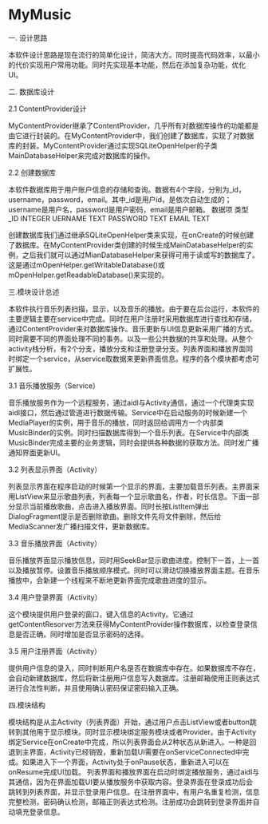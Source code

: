 # MyMusic

一. 设计思路

   本软件设计思路是现在流行的简单化设计，简洁大方。同时提高代码效率，以最小的代价实现用户常用功能。同时先实现基本功能，然后在添加复杂功能，优化UI。

二. 数据库设计

2.1 ContentProvider设计

   MyContentProvider继承了ContentProvider，几乎所有对数据库操作的功能都是由它进行封装的。在MyContentProvider中，我们创建了数据库，实现了对数据库的封装。MyContentProvider通过实现SQLiteOpenHelper的子类MainDatabaseHelper来完成对数据库的操作。
 
2.2 创建数据库

   本软件数据库用于用户账户信息的存储和查询。数据有4个字段，分别为_id，username，password，email。其中_id是用户id，是依次自动生成的；username是用户名，password是用户密码，email是用户邮箱。
         数据项                 类型
         _ID                    INTEGER
         UERNAME                TEXT
         PASSWORD               TEXT
         EMAIL                  TEXT
         
   创建数据库我们通过继承SQLiteOpenHelper类来实现，在onCreate的时候创建了数据库。在MyContentProvider类创建的时候生成MainDatabaseHelper的实例，之后我们就可以通过MianDatabaseHelper来获得可用于读或写的数据库了。这是通过mOpenHelper.getWritableDatabase()或mOpenHelper.getReadableDatabase()来实现的。

三.模块设计总述

   本软件执行音乐列表扫描，显示，以及音乐的播放。由于要在后台运行，本软件的主要逻辑主要在service中完成。同时在用户注册时采用数据库进行查找和存储，通过ContentProvider来对数据库操作。音乐更新与UI信息更新采用广播的方式。同时需要不同的界面处理不同的事务。以及一些公共数据的共享和处理。从整个activity栈分析，有2个分支，播放分支和注册登录分支。列表界面和播放界面同时绑定一个service，从service取数据来更新界面信息。程序的各个模块都考虑可扩展性。

3.1 音乐播放服务（Service）

   音乐播放服务作为一个远程服务，通过aidl与Activity通信，通过一个代理类实现aidl接口，然后通过管道进行数据传输。Service中在启动服务的时候新建一个MediaPlayer的实例，用于音乐的播放，同时返回给调用方一个内部类MusicBinder的实例。同时扫描数据库得到一个音乐列表。在Service中内部类MusicBinder完成主要的业务逻辑，同时会提供各种数据的获取方法。同时发广播通知界面更新UI。

3.2 列表显示界面（Activity）

   列表显示界面在程序启动的时候第一个显示的界面，主要加载音乐列表。主界面采用ListView来显示歌曲列表，列表每一个显示歌曲名，作者，时长信息。下面一部分显示当前播放歌曲，点击进入播放界面。同时长按ListItem弹出DialogFragment提示是否删除歌曲。删除文件先将文件删除，然后给MediaScanner发广播扫描文件，更新数据库。

3.3 音乐播放界面（Activity）

   音乐播放界面显示播放信息，同时用SeekBar显示歌曲进度。控制下一首，上一首以及播放暂停。设置音乐播放顺序模式。同时可以滑动切换播放界面主题。在音乐播放中，会新建一个线程来不断地更新界面完成歌曲进度的显示。

3.4 用户登录界面（Activity）

   这个模块提供用户登录的窗口，键入信息的Activity。它通过getContentResorver方法来获得MyContentProvider操作数据库，以检查登录信息是否正确。同时增加是否显示密码的选择。

3.5 用户注册界面（Activity）

   提供用户信息的录入，同时判断用户名是否在数据库中存在。如果数据库不存在，会自动新建数据库，然后将新注册用户信息写入数据库。注册邮箱使用正则表达式进行合法性判断，并且使用确认密码保证密码输入正确。

四.模块结构

   模块结构是从主Activity（列表界面）开始，通过用户点击ListView或者button跳转到其他用于显示模块。同时显示模块绑定服务模块或者Provider。由于Activity绑定Service在onCreate中完成，所以列表界面会从2种状态从新进入。一种是回退到主界面，Activity已经销毁，重新加载UI需要在onServiceConnected中完成。如果进入下一个界面，Activity处于onPause状态，重新进入可以在onResume完成UI加载。
   列表界面和播放界面在启动时绑定播放服务，通过aidl与其通信，因为在界面加载UI要从播放服务中获取内容。登录界面在登录成功后会跳转到列表界面，并显示登录用户信息。在注册界面中，有用户名重复检测，信息完整检测，密码确认检测，邮箱正则表达式检测。注册成功会跳转到登录界面并自动填充登录信息。


